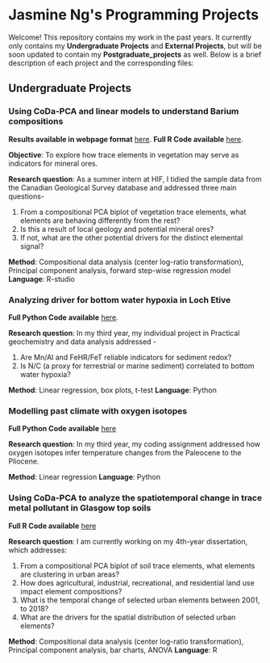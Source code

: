 # Jasmine Ng's Programming Projects

Welcome! This repository contains my work in the past years. It currently only contains my **Undergraduate Projects** and **External Projects**, but will be soon updated to contain my **Postgraduate_projects** as well. Below is a brief description of each project and the corresponding files:

## Undergraduate Projects

### Using CoDa-PCA and linear models to understand Barium compositions 

**Results available in webpage format** [here](https://jasmineng-codes.github.io/barium_compositional_pca/).
**Full R Code available** [here](https://github.com/JasmineNg-codes/My-projects/blob/main/HIF_germany_internship_Rcode.Rmd).

**Objective**: To explore how trace elements in vegetation may serve as indicators for mineral ores. 

**Research question**: As a summer intern at HIF, I tidied the sample data from the Canadian Geological Survey database and addressed three main questions-
  1) From a compositional PCA biplot of vegetation trace elements, what elements are behaving differently from the rest?
  2) Is this a result of local geology and potential mineral ores?
  3) If not, what are the other potential drivers for the distinct elemental signal?
    
**Method**: Compositional data analysis (center log-ratio transformation), Principal component analysis, forward step-wise regression model
**Language**: R-studio

### Analyzing driver for bottom water hypoxia in Loch Etive

**Full Python Code available** [here](https://github.com/JasmineNg-codes/My-projects/blob/main/Year_3_Environmental_Geoscience_LochEtive_Project.ipynb).

**Research question**: In my third year, my individual project in Practical geochemistry and data analysis addressed -
  1) Are Mn/Al and FeHR/FeT reliable indicators for sediment redox?
  2) Is N/C (a proxy for terrestrial or marine sediment) correlated to bottom water hypoxia?

**Method**: Linear regression, box plots, t-test
**Language**: Python

### Modelling past climate with oxygen isotopes

**Full Python Code available** [here](https://github.com/JasmineNg-codes/My-projects/blob/main/Year_3_climate_modelling.ipynb)

**Research question**: In my third year, my coding assignment addressed how oxygen isotopes infer temperature changes from the Paleocene to the Pliocene.

**Method**: Linear regression
**Language**: Python

### Using CoDa-PCA to analyze the spatiotemporal change in trace metal pollutant in Glasgow top soils

**Full R Code available** [here](https://github.com/JasmineNg-codes/My-projects/blob/main/Year_4_Dissertation.R)

**Research question**: I am currently working on my 4th-year dissertation, which addresses:
  1) From a compositional PCA biplot of soil trace elements, what elements are clustering in urban areas?
  2) How does agricultural, industrial, recreational, and residential land use impact element compositions?
  3) What is the temporal change of selected urban elements between 2001, to 2018?
  4) What are the drivers for the spatial distribution of selected urban elements?

**Method**: Compositional data analysis (center log-ratio transformation), Principal component analysis, bar charts, ANOVA
**Language**: R


